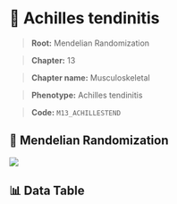 # 🧪 Achilles tendinitis

> **Root:** Mendelian Randomization

> **Chapter:** 13  

> **Chapter name:** Musculoskeletal

> **Phenotype:** Achilles tendinitis  

> **Code:** `M13_ACHILLESTEND`

## 🧬 Mendelian Randomization  

<img src="/MR/Figures/Forward/M13_ACHILLESTEND.png"/>

## 📊 Data Table

<CsvTableMRF src="/MR/Data/Forward/M13_ACHILLESTEND.csv"/>
